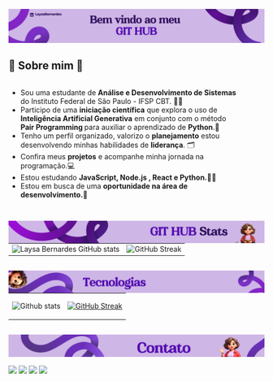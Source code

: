 ![Texto Alternativo](src/roxo1.png)

## 🌟 Sobre mim 🌟
<div style="display: flex; justify-content: space-between; align-items: flex-start;">
  <div style="text-align: left; margin-right: 50px;">
    <ul>
      <li>Sou uma estudante de <strong>Análise e Desenvolvimento de Sistemas</strong> do Instituto Federal de São Paulo - IFSP CBT. 👩‍🎓</li>
      <li>Participo de uma <strong>iniciação científica</strong> que explora o uso de <strong>Inteligência Artificial Generativa</strong> em conjunto com o método <strong>Pair Programming </strong> para auxiliar o aprendizado de <strong>Python</strong>.🤖</li>
      <li>Tenho um perfil organizado, valorizo o <strong>planejamento</strong> estou desenvolvendo minhas habilidades de <strong>liderança</strong>. 🗂</li>
      <li>Confira meus <strong>projetos</strong> e acompanhe minha jornada na programação.💻</li>
      <li>Estou estudando <strong> JavaScript, Node.js , React e Python.</strong>👩‍💻</li>
      <li>Estou em busca de uma <strong> oportunidade na área de desenvolvimento.💼</strong></li>
    </ul>
  </div>
</div>

##

<div>
  <img align="left" src="src/roxo2.png" alt="Github stats"/>
  <table>
    <tr>
      <td style="margin-botton: 20px;">
        <img align="left" src="https://github-readme-stats.vercel.app/api?username=laysabernardes&show_icons=true&theme=transparent&title_color=bd00ff&text_color=8603bb&icon_color=f5200ff" alt="Laysa Bernardes GitHub stats"/>
      </td>
      <td>
        <img align="left" src="https://streak-stats.demolab.com?user=Laysabernardes&theme=transparent&stroke=bd00ff&ring=bd00ff&fire=bd00ff&sideNums=bd00ff&sideLabels=bd00ff&dates=bd00ff&excludeDaysLabel=bd00ff&currStreakNum=bd00ff&currStreakLabel=bd00ff" alt="GitHub Streak"/>
      </td>
    </tr>
  </table>
</div>

##

<img align="left" src="src/roxo3.png" alt="Tecnologias"/>
<table>
  <tr>
    <td>
      <img height="300em" src="https://github-readme-stats.vercel.app/api/top-langs/?username=Laysabernardes&layout=compact&langs_counts=16&theme=transparent&title_color=bd00ff&text_color=bd00ff" alt="Github stats"/>
    </td>
    <td>
      <p align="center">
        <a href="https://skillicons.dev">
          <img height="250em" src="https://skillicons.dev/icons?i=js,html,css,bootstrap,figma,react,cs,java,py,nodejs,express,mongodb,mysql,github,git,visualstudio,vscode&perline=6&theme=light" alt="GitHub Streak"/>
        </a>
      </p>
    </td>
  </tr>
</table>

## 
![Texto Alternativo](src/roxo4.png)

<div> 
  <a href="https://instagram.com/laysa_bernardes" target="_blank"><img src="https://img.icons8.com/?size=100&id=nj0Uj45LGUYh&format=png&color=000000" target="_blank"></a>
  <a href = "mailto:laysabernardes.ads@gmail.com"><img src="https://img.icons8.com/?size=100&id=eFPBXQop6V2m&format=png&color=000000" target="_blank"></a>
  <a href="https://www.linkedin.com/in/laysabernardes/" target="_blank"><img src="https://img.icons8.com/?size=100&id=MR3dZdlA53te&format=png&color=000000" target="_blank"></a> 
  <a href="https://laysabernardes.github.io/portfolio/" target="_blank"><img src="https://img.icons8.com/?size=100&id=5zuVgEwv1rTz&format=png&color=000000" target="_blank"></a> 
</div>

